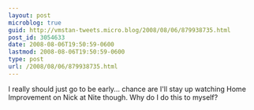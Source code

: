 ```yaml
---
layout: post
microblog: true
guid: http://vmstan-tweets.micro.blog/2008/08/06/879938735.html
post_id: 3054633
date: 2008-08-06T19:50:59-0600
lastmod: 2008-08-06T19:50:59-0600
type: post
url: /2008/08/06/879938735.html
---
```

I really should just go to be early... chance are I'll stay up watching Home Improvement on Nick at Nite though. Why do I do this to myself?
